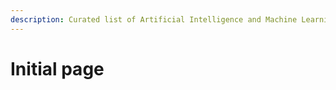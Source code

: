 ```yaml
---
description: Curated list of Artificial Intelligence and Machine Learning resources
---
```


# Initial page

